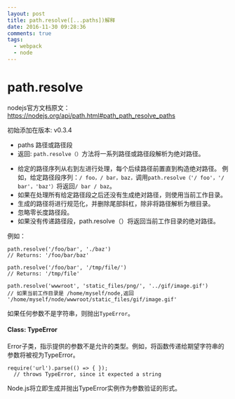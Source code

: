 ```yaml
---
layout: post
title: path.resolve([...paths])解释
date: 2016-11-30 09:28:36
comments: true
tags:
  - webpack
  - node
---
```

#   path.resolve

nodejs官方文档原文：https://nodejs.org/api/path.html#path_path_resolve_paths

初始添加在版本: v0.3.4
* paths <String> 路径或路径段
* 返回: <String>`path.resolve（）`方法将一系列路径或路径段解析为绝对路径。
<!-- more -->

* 给定的路径序列从右到左进行处理，每个后续路径前置直到构造绝对路径。
  例如，给定路径段序列：`/ foo，/ bar，baz，`调用`path.resolve（'/ foo'，'/ bar'，'baz'）`将返回`/ bar / baz`。
* 如果在处理所有给定路径段之后还没有生成绝对路径，则使用当前工作目录。
* 生成的路径将进行规范化，并删除尾部斜杠，除非将路径解析为根目录。
* 忽略零长度路径段。
* 如果没有传递路径段，path.resolve（）将返回当前工作目录的绝对路径。

例如：
```
path.resolve('/foo/bar', './baz')
// Returns: '/foo/bar/baz'

path.resolve('/foo/bar', '/tmp/file/')
// Returns: '/tmp/file'

path.resolve('wwwroot', 'static_files/png/', '../gif/image.gif')
// 如果当前工作目录是 /home/myself/node,返回 '/home/myself/node/wwwroot/static_files/gif/image.gif'
```
如果任何参数不是字符串，则抛出`TypeError`。

####  Class: TypeError
Error子类，指示提供的参数不是允许的类型。例如，将函数传递给期望字符串的参数将被视为TypeError。
```
require('url').parse(() => { });
  // throws TypeError, since it expected a string
```
Node.js将立即生成并抛出TypeError实例作为参数验证的形式。
